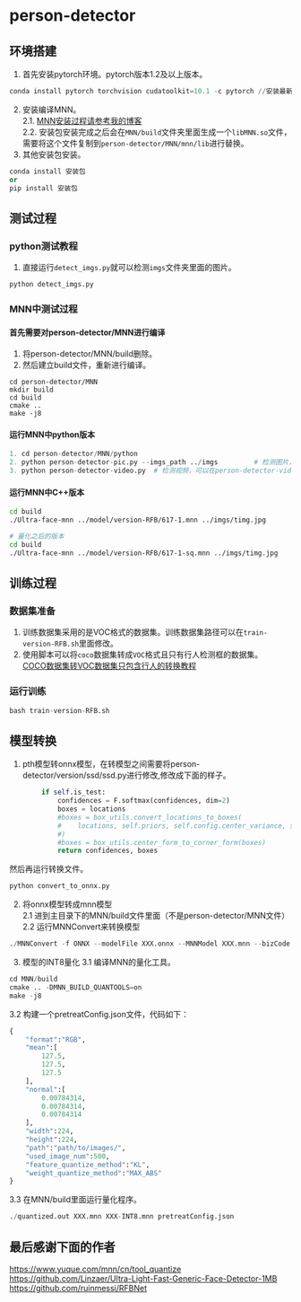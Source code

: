 # person-detector    
## 环境搭建    
1. 首先安装pytorch环境。pytorch版本1.2及以上版本。 
```python
conda install pytorch torchvision cudatoolkit=10.1 -c pytorch //安装最新pytorch1.5 
```
2. 安装编译MNN。    
2.1. [MNN安装过程请参考我的博客](https://blog.csdn.net/donkey_1993/article/details/106378976)    
2.2. 安装包安装完成之后会在`MNN/build`文件夹里面生成一个`libMNN.so`文件，需要将这个文件复制到`person-detector/MNN/mnn/lib`进行替换。
3. 其他安装包安装。
```python
conda install 安装包
or
pip install 安装包
```
## 测试过程
### python测试教程
1. 直接运行`detect_imgs.py`就可以检测`imgs`文件夹里面的图片。    
```python
python detect_imgs.py
```
### MNN中测试过程
#### 首先需要对person-detector/MNN进行编译    
1. 将person-detector/MNN/build删除。
2. 然后建立build文件，重新进行编译。
```person
cd person-detector/MNN
mkdir build
cd build
cmake ..
make -j8
```
#### 运行MNN中python版本  
```python
1. cd person-detector/MNN/python
2. python person-detector-pic.py --imgs_path ../imgs         # 检测图片，可以在person-detector-pic.py里面修改图片测试路径。
3. python person-detector-video.py  # 检测视频，可以在person-detector-video.py里面修改视频测试路径。
```
#### 运行MNN中C++版本
```bash
cd build
./Ultra-face-mnn ../model/version-RFB/617-1.mnn ../imgs/timg.jpg
```
```bash
# 量化之后的版本
cd build
./Ultra-face-mnn ../model/version-RFB/617-1-sq.mnn ../imgs/timg.jpg
```
## 训练过程    
### 数据集准备    
1. 训练数据集采用的是VOC格式的数据集。训练数据集路径可以在`train-version-RFB.sh`里面修改。    
2. 使用脚本可以将`coco`数据集转成`VOC`格式且只有行人检测框的数据集。    
[COCO数据集转VOC数据集只包含行人的转换教程](https://blog.csdn.net/donkey_1993/article/details/106279988)
### 运行训练
```python
bash train-version-RFB.sh
```
## 模型转换  
1. pth模型转onnx模型，在转模型之间需要将person-detector/version/ssd/ssd.py进行修改,修改成下面的样子。    
```python
        if self.is_test:
            confidences = F.softmax(confidences, dim=2)
            boxes = locations
            #boxes = box_utils.convert_locations_to_boxes(
            #    locations, self.priors, self.config.center_variance, self.config.size_variance
            #)
            #boxes = box_utils.center_form_to_corner_form(boxes)
            return confidences, boxes
```
然后再运行转换文件。
```python
python convert_to_onnx.py
```
2. 将onnx模型转成mnn模型    
2.1 进到主目录下的MNN/build文件里面（不是person-detector/MNN文件）    
2.2 运行MNNConvert来转换模型
```python
./MNNConvert -f ONNX --modelFile XXX.onnx --MNNModel XXX.mnn --bizCode biz
```
3. 模型的INT8量化
3.1 编译MNN的量化工具。
```python
cd MNN/build
cmake .. -DMNN_BUILD_QUANTOOLS=on
make -j8
```
3.2 构建一个pretreatConfig.json文件，代码如下：
```python
{
    "format":"RGB",
    "mean":[
        127.5,
        127.5,
        127.5
    ],
    "normal":[
        0.00784314,
        0.00784314,
        0.00784314
    ],
    "width":224,
    "height":224,
    "path":"path/to/images/",
    "used_image_num":500,
    "feature_quantize_method":"KL",
    "weight_quantize_method":"MAX_ABS"
}
```
3.3 在MNN/build里面运行量化程序。    
```python
./quantized.out XXX.mnn XXX-INT8.mnn pretreatConfig.json
```
## 最后感谢下面的作者    
https://www.yuque.com/mnn/cn/tool_quantize    
https://github.com/Linzaer/Ultra-Light-Fast-Generic-Face-Detector-1MB    
https://github.com/ruinmessi/RFBNet
